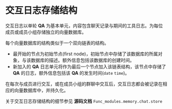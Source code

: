# 交互日志存储结构

交互日志以单轮 **QA** 为基本单元，内容包含聊天记录与期间的工具日志。为每位成员或成员小组存储独立的向量数据库。

每个向量数据库的结构类似于一个双向链表的结构。

- 最开始的节点为初始节点(first node)，初始节点中存储了该数据库的所属对象，与该数据库的描述。额外信息包括该数据库的创建时间。
- 新加入的 **QA** 日志单元将作为最后一个节点加入该链表结构，该节点中存储了 **QA** 的日志，额外信息包括该 **QA** 的发生时间(`date` `time`)。

在每次与成员进行交互，或在成员小组的群聊中交互后，交互日志都会被记录在相应的向量数据库中，并持久化。

关于交互日志存储结构的细节参见 **源码文档** `Func_modules.memory.chat.store`